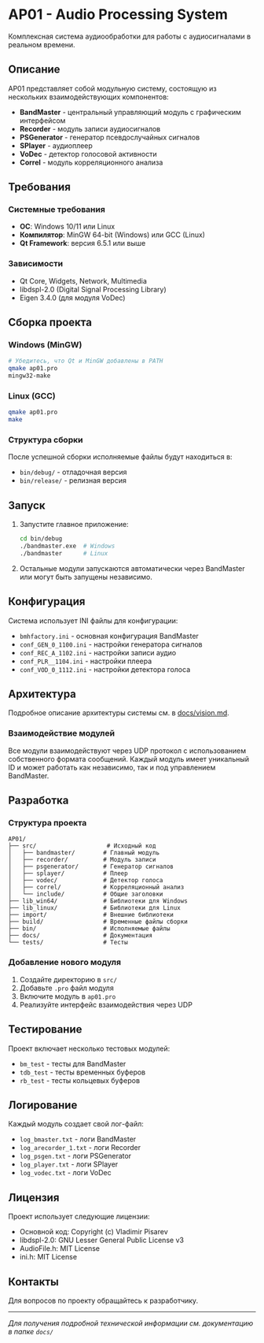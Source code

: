# AP01 - Audio Processing System

Комплексная система аудиообработки для работы с аудиосигналами в реальном времени.

## Описание

AP01 представляет собой модульную систему, состоящую из нескольких взаимодействующих компонентов:

- **BandMaster** - центральный управляющий модуль с графическим интерфейсом
- **Recorder** - модуль записи аудиосигналов
- **PSGenerator** - генератор псевдослучайных сигналов
- **SPlayer** - аудиоплеер
- **VoDec** - детектор голосовой активности
- **Correl** - модуль корреляционного анализа

## Требования

### Системные требования
- **ОС**: Windows 10/11 или Linux
- **Компилятор**: MinGW 64-bit (Windows) или GCC (Linux)
- **Qt Framework**: версия 6.5.1 или выше

### Зависимости
- Qt Core, Widgets, Network, Multimedia
- libdspl-2.0 (Digital Signal Processing Library)
- Eigen 3.4.0 (для модуля VoDec)

## Сборка проекта

### Windows (MinGW)
```bash
# Убедитесь, что Qt и MinGW добавлены в PATH
qmake ap01.pro
mingw32-make
```

### Linux (GCC)
```bash
qmake ap01.pro
make
```

### Структура сборки
После успешной сборки исполняемые файлы будут находиться в:
- `bin/debug/` - отладочная версия
- `bin/release/` - релизная версия

## Запуск

1. Запустите главное приложение:
   ```bash
   cd bin/debug
   ./bandmaster.exe  # Windows
   ./bandmaster      # Linux
   ```

2. Остальные модули запускаются автоматически через BandMaster или могут быть запущены независимо.

## Конфигурация

Система использует INI файлы для конфигурации:
- `bmhfactory.ini` - основная конфигурация BandMaster
- `conf_GEN_0_1100.ini` - настройки генератора сигналов
- `conf_REC_A_1102.ini` - настройки записи аудио
- `conf_PLR__1104.ini` - настройки плеера
- `conf_VOD_0_1112.ini` - настройки детектора голоса

## Архитектура

Подробное описание архитектуры системы см. в [docs/vision.md](docs/vision.md).

### Взаимодействие модулей
Все модули взаимодействуют через UDP протокол с использованием собственного формата сообщений. Каждый модуль имеет уникальный ID и может работать как независимо, так и под управлением BandMaster.

## Разработка

### Структура проекта
```
AP01/
├── src/                    # Исходный код
│   ├── bandmaster/        # Главный модуль
│   ├── recorder/          # Модуль записи
│   ├── psgenerator/       # Генератор сигналов
│   ├── splayer/           # Плеер
│   ├── vodec/             # Детектор голоса
│   ├── correl/            # Корреляционный анализ
│   └── include/           # Общие заголовки
├── lib_win64/             # Библиотеки для Windows
├── lib_linux/             # Библиотеки для Linux
├── import/                # Внешние библиотеки
├── build/                 # Временные файлы сборки
├── bin/                   # Исполняемые файлы
├── docs/                  # Документация
└── tests/                 # Тесты
```

### Добавление нового модуля
1. Создайте директорию в `src/`
2. Добавьте `.pro` файл модуля
3. Включите модуль в `ap01.pro`
4. Реализуйте интерфейс взаимодействия через UDP

## Тестирование

Проект включает несколько тестовых модулей:
- `bm_test` - тесты для BandMaster
- `tdb_test` - тесты временных буферов
- `rb_test` - тесты кольцевых буферов

## Логирование

Каждый модуль создает свой лог-файл:
- `log_bmaster.txt` - логи BandMaster
- `log_arecorder_1.txt` - логи Recorder
- `log_psgen.txt` - логи PSGenerator
- `log_player.txt` - логи SPlayer
- `log_vodec.txt` - логи VoDec

## Лицензия

Проект использует следующие лицензии:
- Основной код: Copyright (c) Vladimir Pisarev
- libdspl-2.0: GNU Lesser General Public License v3
- AudioFile.h: MIT License
- ini.h: MIT License

## Контакты

Для вопросов по проекту обращайтесь к разработчику.

---

*Для получения подробной технической информации см. документацию в папке `docs/`*
